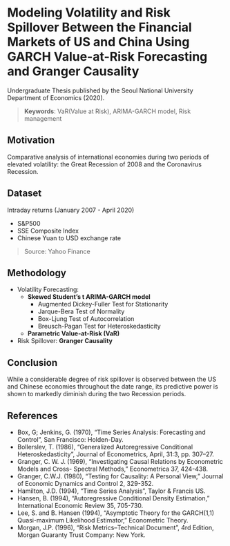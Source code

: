 # Modeling Volatility and Risk Spillover Between the Financial Markets of US and China Using GARCH Value-at-Risk Forecasting and Granger Causality

Undergraduate Thesis published by the Seoul National University Department of Economics (2020).

> **Keywords**: VaR(Value at Risk), ARIMA-GARCH model, Risk management

## Motivation

Comparative analysis of international economies during two periods of elevated volatility: the Great Recession of 2008 and the Coronavirus Recession.

## Dataset

Intraday returns (January 2007 - April 2020)
- S&P500
- SSE Composite Index
- Chinese Yuan to USD exchange rate
> Source: Yahoo Finance

## Methodology

- Volatility Forecasting:
  - **Skewed Student’s t ARIMA-GARCH model**
    - Augmented Dickey-Fuller Test for Stationarity
    - Jarque-Bera Test of Normality
    - Box-Ljung Test of Autocorrelation
    - Breusch-Pagan Test for Heteroskedasticity
  - **Parametric Value-at-Risk (VaR)**
- Risk Spillover: **Granger Causality**

## Conclusion

While a considerable degree of risk spillover is observed between the US and Chinese economies throughout the date range, its predictive power is shown to markedly diminish during the two Recession periods.

## References

- Box, G; Jenkins, G. (1970), “Time Series Analysis: Forecasting and Control”, San Francisco:
Holden-Day.
- Bollerslev, T. (1986), “Generalized Autoregressive Conditional Heteroskedasticity”, Journal of Econometrics, April, 31:3, pp. 307–27.
- Granger, C. W. J. (1969), “Investigating Causal Relations by Econometric Models and Cross- Spectral Methods,” Econometrica 37, 424-438.
- Granger, C.W.J. (1980), “Testing for Causality: A Personal View,” Journal of Economic Dynamics and Control 2, 329-352.
- Hamilton, J.D. (1994), “Time Series Analysis”, Taylor & Francis US.
- Hansen, B. (1994), “Autoregressive Conditional Density Estimation,” International Economic Review 35, 705-730.
- Lee, S. and B. Hansen (1994), “Asymptotic Theory for the GARCH(1,1) Quasi-maximum Likelihood Estimator,” Econometric Theory.
- Morgan, J.P. (1996), “Risk Metrics–Technical Document”, 4rd Edition, Morgan Guaranty Trust Company: New York.

